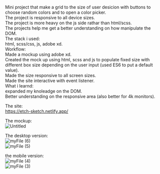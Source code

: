 Mini project that make a grid to the size of user desicion with buttons to choose random colors and to open a color picker.  
The project is responsive to all device sizes.  
The project is more heavy on the js side rathar than html/scss.  
The projects help me get a better understanding on how manipulate the DOM.  
The stack i used:  
html, scss/css, js, adobe xd.  
Workflow:  
Made a mockup using adobe xd.  
Created the mock up using html, scss and js to populate fixed size with different box size depending on the user input (used ES6 to put a default value).  
Made the size responsive to all screen sizes.  
Made the site interactive with event listener.  
What i learnd:  
expanded my knoleadge on the DOM.  
Better understanding on the responsive area (also better for 4k monitors).  

The site:  
https://etch-sketch.netlify.app/  

The mockup:  
![Untitled](https://user-images.githubusercontent.com/73761063/97960153-8ad06300-1db9-11eb-9311-471cd80b841f.png)  

The desktop version:  
![myFile (6)](https://user-images.githubusercontent.com/73761063/97961082-4940b780-1dbb-11eb-85c8-af98f6e0f7fa.gif)  
![myFile (5)](https://user-images.githubusercontent.com/73761063/97961086-4a71e480-1dbb-11eb-9276-c89d2f021235.gif)  

the mobile version:  
![myFile (4)](https://user-images.githubusercontent.com/73761063/97960696-9ff9c180-1dba-11eb-91db-92ac20659a30.gif)  
![myFile (3)](https://user-images.githubusercontent.com/73761063/97960698-a12aee80-1dba-11eb-9b2e-21be9dbff08c.gif)  
